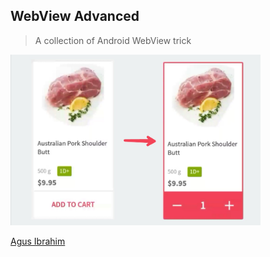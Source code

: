 ## WebView Advanced
> A collection of Android WebView trick

<img src="https://raw.githubusercontent.com/agusibrahim/GroceryItemView/publish/img/IMG_20170601_124428.jpg" width="400">

[Agus Ibrahim](http://fb.me/mynameisagoes)
